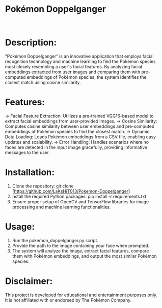 # Pokémon Doppelganger

<br>

# Description:
"Pokémon Doppelganger" is an innovative application that employs facial recognition technology and machine learning to find the Pokémon species most closely resembling a user's facial features. By analyzing facial embeddings extracted from user images and comparing them with pre-computed embeddings of Pokémon species, the system identifies the closest match using cosine similarity.

# Features:
-> Facial Feature Extraction: Utilizes a pre-trained VGG16-based model to extract facial embeddings from user-provided images.
-> Cosine Similarity: Computes cosine similarity between user embeddings and pre-computed embeddings of Pokémon species to find the closest match.
-> Dynamic Data Loading: Loads Pokémon embeddings from a CSV file, enabling easy updates and scalability.
-> Error Handling: Handles scenarios where no faces are detected in the input image gracefully, providing informative messages to the user.

# Installation:

1) Clone the repository: git clone [https://github.com/LaKsHiT013/Pokemon-Doppelganger]
2) nstall the required Python packages: pip install -r requirements.txt
3) Ensure proper setup of OpenCV and TensorFlow libraries for image processing and machine learning functionalities.


# Usage:

1) Run the pokemon_doppelganger.py script.
2) Provide the path to the image containing your face when prompted.
3) The system will analyze the image, extract facial features, compare them with Pokémon embeddings, and output the most similar Pokémon species.


# Disclaimer:

This project is developed for educational and entertainment purposes only. It is not affiliated with or endorsed by The Pokémon Company.
